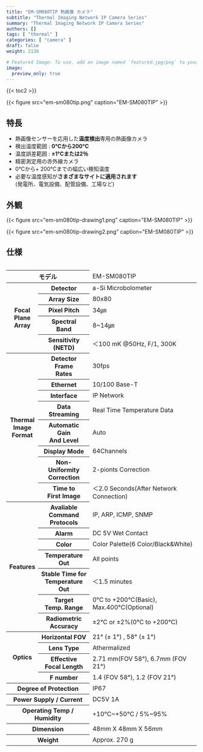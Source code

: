 ```yaml
---
title: "EM-SM080TIP 熱画像 カメラ"
subtitle: "Thermal Imaging Network IP Camera Series"
summary: "Thermal Imaging Network IP Camera Series"
authors: []
tags: [ "thermal" ]
categories: [ "camera" ]
draft: false
weight: 2130

# Featured Image: To use, add an image named `featured.jpg/png` to your page's folder.
image:
  preview_only: true
---
```


{{< toc2 >}}

<div class="container">
<div class="row justify-content-center align-items-end">
<div class="col-sm-6">

{{< figure src="em-sm080tip.png" caption="EM-SM080TIP" >}}

</div>
</div>
</div>

## 特長

- 熱画像センサーを応用した**温度検出**専用の熱画像カメラ
- 検出温度範囲 : **0°Cから200°C**
- 温度誤差範囲 : **±1°Cまたは2％**
- 精密測定用の赤外線カメラ
- 0°Cから+ 200°Cまでの幅広い検知温度
- 必要な温度感知が**さまざまなサイトに適用されます**<br>(発電所、電気設備、配管設備、工場など)

## 外観

<div class="container">
<div class="row justify-content-center align-items-end">
<div class="col-sm-4">

{{< figure src="em-sm080tip-drawing1.png" caption="EM-SM080TIP" >}}

</div>
<div class="col-sm-4">

{{< figure src="em-sm080tip-drawing2.png" caption="EM-SM080TIP" >}}

</div>
</div>
</div>

## 仕様

<div style="overflow-x: auto">
<table class="spec">
<thead>
<tr>
<th colspan="2">モデル</th>
<td colspan="6">EM-SM080TIP</th>
</tr>
</thead>
<tbody>
<tr>
<th rowspan="5">Focal<br>Plane<br>Array</th>
<th>Detector</th>
<td colspan="6">a-Si Microbolometer</td>
</tr>
<tr>
<th>Array Size</th>
<td colspan="6">80x80</td>
</tr>
<tr>
<th>Pixel Pitch</th>
<td colspan="6">34㎛</td>
</tr>
<tr>
<th>Spectral<br>Band</th>
<td colspan="6">8~14㎛</td>
</tr>
<tr>
<th>Sensitivity<br>(NETD)</th>
<td colspan="6">＜100 mK  @50Hz, F/1, 300K</td>
</tr>
<tr>
<th rowspan="8">Thermal<br>Image<br>Format</th>
<th>Detector<br>Frame<br>Rates</th>
<td colspan="6">30fps</td>
</tr>
<tr>
<th>Ethernet</th>
<td colspan="6">10/100 Base-T</td>
</tr>
<tr>
<th>Interface</th>
<td colspan="6">IP Network</td>
</tr>
<tr>
<th>Data Streaming</th>
<td colspan="6">Real Time Temperature Data</td>
</tr>
<tr>
<th>Automatic Gain<br>And Level</th>
<td colspan="6">Auto</td>
</tr>
<tr>
<th>Display Mode</th>
<td colspan="6">64Channels</td>
</tr>
<tr>
<th>Non-Uniformity<br>Correction</th>
<td colspan="6">2-pionts Correction</td>
</tr>
<tr>
<th>Time to<br>First Image</th>
<td colspan="6">＜2.0 Seconds(After Network Connection)</td>
</tr>
<tr>
<th rowspan="7">Features</th>
<th>Avaliable<br>Command<br>Protocols</th>
<td colspan="6">IP, ARP, ICMP, SNMP</td>
</tr>
<tr>
<th>Alarm</th>
<td colspan="6">DC 5V Wet Contact</td>
</tr>
<tr>
<th>Color</th>
<td colspan="6">Color Palette(6 Color/Black&White)</td>
</tr>
<tr>
<th>Temperature<br>Out</th>
<td colspan="6">All points</td>
</tr>
<tr>
<th>Stable Time for<br>Temperature Out</th>
<td colspan="6">＜1.5 minutes</td>
</tr>
<tr>
<th>Target<br>Temp. Range</th>
<td colspan="6">0°C to +200°C(Basic), Max.400°C(Optional)</td>
</tr>
<tr>
<th>Radiometric<br>Accuracy</th>
<td colspan="6">±2°C or ±2%(0°C to +200°C)</td>
</tr>
<tr>
<th rowspan="4">Optics</th>
<th>Horizontal FOV</th>
<td colspan="6">21° (± 1°) , 58° (± 1°)</td>
</tr>
<tr>
<th>Lens Type</th>
<td colspan="6">Athermalized</td>
</tr>
<tr>
<th>Effective<br>Focal Length</th>
<td colspan="6">2.71 mm(FOV 58°), 6.7mm  (FOV 21°)</td>
</tr>
<tr>
<th>F number</th>
<td colspan="6">1.4 (FOV 58°), 1.2 (FOV 21°) </td>
</tr>
<tr>
<th rowspan="1" td colspan="2">Degree of Protection</th>
<td colspan="6">IP67</td>
</tr>
<tr>
<th rowspan="1" td colspan="2">Power Supply / Current</th>
<td colspan="6">DC5V 1A</td>
</tr>
<tr>
<th rowspan="1" td colspan="2">Operating Temp / Humidity</th>
<td colspan="6">+10℃~+50℃ / 5%~95%</td>
</tr>
<tr>
<th rowspan="1" td colspan="2">Dimension</th>
<td colspan="6">48mm X 48mm X 56mm</td>
</tr>
<tr>
<th rowspan="1" td colspan="2">Weight</th>
<td colspan="6">Approx. 270 g</td>
</tr>

</tbody>
</table>
</div>
